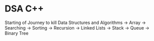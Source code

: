 # DSA C++ 
Starting of Journey to kill Data Structures and Algorithms
-> Array
-> Searching
-> Sorting
-> Recursion
-> Linked Lists
-> Stack
-> Queue
-> Binary Tree
